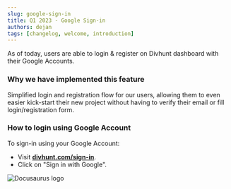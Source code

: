 ```yaml
---
slug: google-sign-in
title: Q1 2023 - Google Sign-in
authors: dejan
tags: [changelog, welcome, introduction]
---
```

As of today, users are able to login & register on Divhunt dashboard with their Google Accounts.

### Why we have implemented this feature
Simplified login and registration flow for our users, allowing them to even easier kick-start their new project without having to verify their email or fill login/registration form.

### How to login using Google Account
To sign-in using your Google Account: 
- Visit **[divhunt.com/sign-in](https://divhunt.com/sign-in)**.
- Click on "Sign in with Google".

![Docusaurus logo](https://global.divhunt.com/071d9c353259fba8cb923659e30028f8_36430.png)
